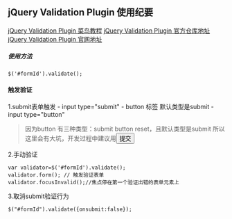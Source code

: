 ## jQuery Validation Plugin  使用纪要
[jQuery Validation Plugin  菜鸟教程](http://www.runoob.com/jquery/jquery-plugin-validate.html)
[jQuery Validation Plugin  官方仓库地址](https://github.com/jquery-validation/jquery-validation)
[jQuery Validation Plugin  官网地址](https://jqueryvalidation.org/)

##### 使用方法
```
$('#formId').validate();
```

#### 触发验证
1.submit表单触发
    - input type="submit"
    - button 标签 默认类型是submit
    - input type="button"
> 因为button 有三种类型：submit button reset，且默认类型是submit
> 所以这里会有大坑，开发过程中建议用<input type='button' value="提交">

2.手动验证
```
var validator=$('#formId').validate();
validator.form(); // 触发验证表单
validator.focusInvalid();//焦点停在第一个验证出错的表单元素上
```

3.取消submit验证行为
```
$("#formId").validate({onsubmit:false});
```

